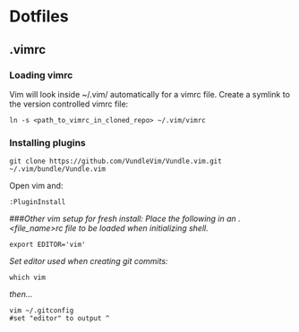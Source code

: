 # Dotfiles

## .vimrc
### Loading vimrc

Vim will look inside ~/.vim/ automatically for a vimrc file.
Create a symlink to the version controlled vimrc file:
```
ln -s <path_to_vimrc_in_cloned_repo> ~/.vim/vimrc
```

### Installing plugins
```
git clone https://github.com/VundleVim/Vundle.vim.git ~/.vim/bundle/Vundle.vim
```

Open vim and:
```
:PluginInstall
```

###_Other vim setup for fresh install:_
*Place the following in an .<file_name>rc file to be loaded when initializing shell.*
```
export EDITOR='vim'
```

_Set editor used when creating git commits:_
```
which vim
```
_then..._
```
vim ~/.gitconfig
#set "editor" to output ^
```

